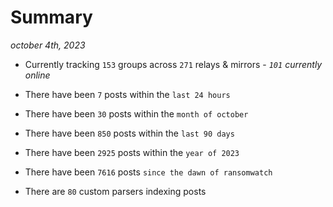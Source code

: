 
# Summary
_october 4th, 2023_

- Currently tracking `153` groups across `271` relays & mirrors - _`101` currently online_

- There have been `7` posts within the `last 24 hours`

- There have been `30` posts within the `month of october`

- There have been `850` posts within the `last 90 days`

- There have been `2925` posts within the `year of 2023`

- There have been `7616` posts `since the dawn of ransomwatch`

- There are `80` custom parsers indexing posts
